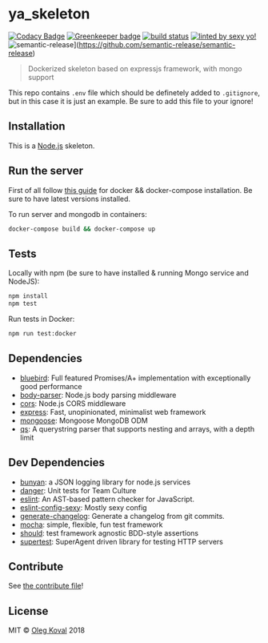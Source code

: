 # ya_skeleton

[![Codacy Badge](https://api.codacy.com/project/badge/Grade/6746e399c7d74d6c9d8b818b8b714cc5)](https://www.codacy.com/app/oleg-koval/ya-skeleton?utm_source=github.com&amp;utm_medium=referral&amp;utm_content=oleg-koval/ya-skeleton&amp;utm_campaign=Badge_Grade) [![Greenkeeper badge](https://badges.greenkeeper.io/oleg-koval/ya-skeleton.svg)](https://greenkeeper.io/) [![build status](https://travis-ci.org/oleg-koval/ya-skeleton.svg?branch=master)](https://travis-ci.org/oleg-koval/ya-skeleton) [![linted by sexy yo!](https://img.shields.io/badge/linted%20by-sexy%20yo!-brightgreen.svg)](https://github.com/markelog/eslint-config-sexy) ![semantic-release](https://img.shields.io/badge/%20%20%F0%9F%93%A6%F0%9F%9A%80-semantic--release-e10079.svg)](https://github.com/semantic-release/semantic-release) 

> Dockerized skeleton based on expressjs framework, with mongo support

This repo contains `.env` file which should be definetely added to `.gitignore`, but in this case it is just an example. Be sure to add this file to your ignore!

## Installation

This is a [Node.js](https://nodejs.org/) skeleton.


## Run the server

First of all follow [this guide](https://docs.docker.com/compose/install/) for docker && docker-compose installation. Be sure to have latest versions installed.

To run server and mongodb in containers:

```sh
docker-compose build && docker-compose up
```

## Tests

Locally with npm (be sure to have installed & running Mongo service and NodeJS):

```sh
npm install
npm test
```

Run tests in Docker:

```sh
npm run test:docker
```

## Dependencies

- [bluebird](https://ghub.io/bluebird): Full featured Promises/A+ implementation with exceptionally good performance
- [body-parser](https://ghub.io/body-parser): Node.js body parsing middleware
- [cors](https://ghub.io/cors): Node.js CORS middleware
- [express](https://ghub.io/express): Fast, unopinionated, minimalist web framework
- [mongoose](https://ghub.io/mongoose): Mongoose MongoDB ODM
- [qs](https://ghub.io/qs): A querystring parser that supports nesting and arrays, with a depth limit

## Dev Dependencies

- [bunyan](https://ghub.io/bunyan): a JSON logging library for node.js services
- [danger](https://ghub.io/danger): Unit tests for Team Culture
- [eslint](https://ghub.io/eslint): An AST-based pattern checker for JavaScript.
- [eslint-config-sexy](https://ghub.io/eslint-config-sexy): Mostly sexy config
- [generate-changelog](https://ghub.io/generate-changelog): Generate a changelog from git commits.
- [mocha](https://ghub.io/mocha): simple, flexible, fun test framework
- [should](https://ghub.io/should): test framework agnostic BDD-style assertions
- [supertest](https://ghub.io/supertest): SuperAgent driven library for testing HTTP servers

## Contribute

See [the contribute file](CONTRIBUTING.md)!

## License

MIT © [Oleg Koval](https://github.com/oleg-koval) 2018
